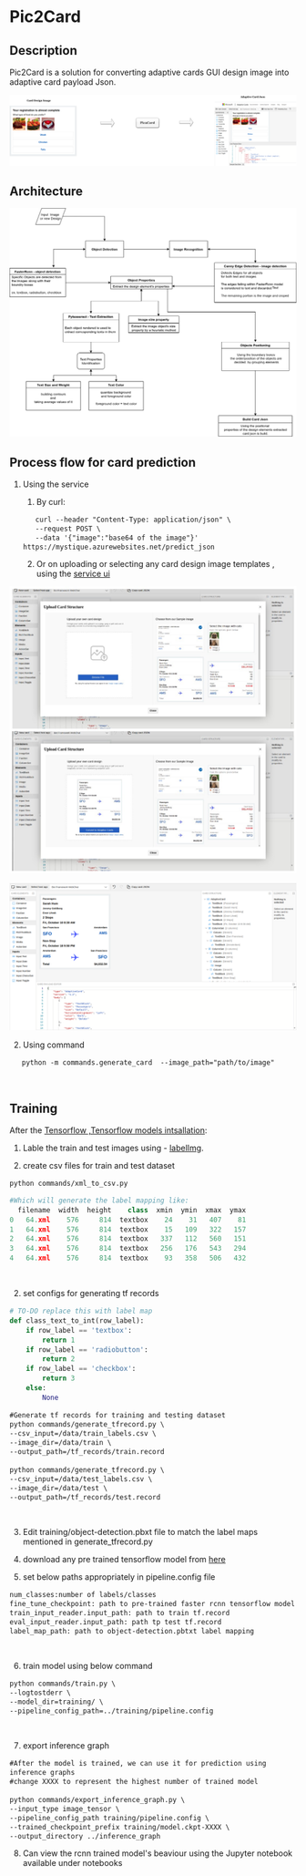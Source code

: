 # Pic2Card
## Description
Pic2Card is a solution for converting adaptive cards GUI design image into adaptive card payload Json.




![Pic2Card](./images/pic2card.png)


## Architecture
![Prediction Architecture](./images/architecture.png)




## Process flow for card prediction
1. Using the service
   
   1. By curl:
    ``` shell
       curl --header "Content-Type: application/json" \
       --request POST \
       --data '{"image":"base64 of the image"}'
    https://mystique.azurewebsites.net/predict_json
    ```
    2.  Or on uploading or selecting any card design image templates , using the [service ui](https://mystique-app.azurewebsites.net/)




![Working Screenshot](./images/working1.jpg)





![Working Screenshot](./images/working2.png)



2. Using command

```
   python -m commands.generate_card  --image_path="path/to/image"
```

   ​
## Training 
After the [Tensorflow ,Tensorflow models intsallation](https://tensorflow-object-detection-api-tutorial.readthedocs.io/en/latest/install.html):

1. Lable the  train and test images using - [labelImg](https://github.com/tzutalin/labelImg).

1. create csv files for train and test dataset

  ```shell
  python commands/xml_to_csv.py
  ```

  ```python
  #Which will generate the label mapping like:
    filename  width  height    class  xmin  ymin  xmax  ymax
  0   64.xml    576     814  textbox    24    31   407    81
  1   64.xml    576     814  textbox    15   109   322   157
  2   64.xml    576     814  textbox   337   112   560   151
  3   64.xml    576     814  textbox   256   176   543   294
  4   64.xml    576     814  textbox    93   358   506   432
  ```

  ​

2. set configs for generating tf records

  ```python
  # TO-DO replace this with label map
  def class_text_to_int(row_label):
      if row_label == 'textbox':
          return 1
      if row_label == 'radiobutton':
          return 2
      if row_label == 'checkbox':
          return 3
      else:
          None
  ```

  ```shell
  #Generate tf records for training and testing dataset
  python commands/generate_tfrecord.py \
  --csv_input=/data/train_labels.csv \
  --image_dir=/data/train \
  --output_path=/tf_records/train.record

  python commands/generate_tfrecord.py \
  --csv_input=/data/test_labels.csv \
  --image_dir=/data/test \
  --output_path=/tf_records/test.record

  ```

  ​

3. Edit training/object-detection.pbxt file to match the label maps mentioned in generate_tfrecord.py

4. download any pre trained tensorflow model from [here](https://github.com/tensorflow/models/blob/master/research/object_detection/g3doc/detection_model_zoo.md) 

5. set below paths appropriately in pipeline.config file

  ```
  num_classes:number of labels/classes
  fine_tune_checkpoint: path to pre-trained faster rcnn tensorflow model
  train_input_reader.input_path: path to train tf.record
  eval_input_reader.input_path: path tp test tf.record
  label_map_path: path to object-detection.pbtxt label mapping 
  ```

  ​

6. train model using below command 

  ```shell
  python commands/train.py \
  --logtostderr \
  --model_dir=training/ \
  --pipeline_config_path=../training/pipeline.config
  ```

  ​

7. export inference graph

  ```shell
  #After the model is trained, we can use it for prediction using inference graphs
  #change XXXX to represent the highest number of trained model 

  python commands/export_inference_graph.py \
  --input_type image_tensor \
  --pipeline_config_path training/pipeline.config \
  --trained_checkpoint_prefix training/model.ckpt-XXXX \
  --output_directory ../inference_graph
  ```

8. Can view the rcnn trained model's beaviour using the Jupyter notebook available under notebooks